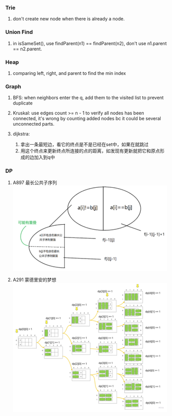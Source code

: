 ### Trie

1. don't create new node when there is already a node.

### Union Find

1. in isSameSet(), use findParent(n1) == findParent(n2), don't use n1.parent == n2.parent.

### Heap

1. comparing left, right, and parent to find the min index

### Graph

1. BFS: when neighbors enter the q, add them to the visited list to prevent duplicate

2. Kruskal: use edges count >= n - 1 to verify all nodes has been connected, it's wrong by counting added nodes bc it
   could be several unconnected parts.

3. dijkstra:
    1. 拿出一条最短边，看它的终点是不是已经在set中，如果在就跳过
    2. 用这个终点来更新终点所连接的点的距离，如发现有更新就把它和原点形成的边加入到q中

### DP

1. A897 最长公共子序列 ![IMG](Images/A897_a.png)

2. A291 蒙德里安的梦想 ![IMG](Images/A291_a.jpg)